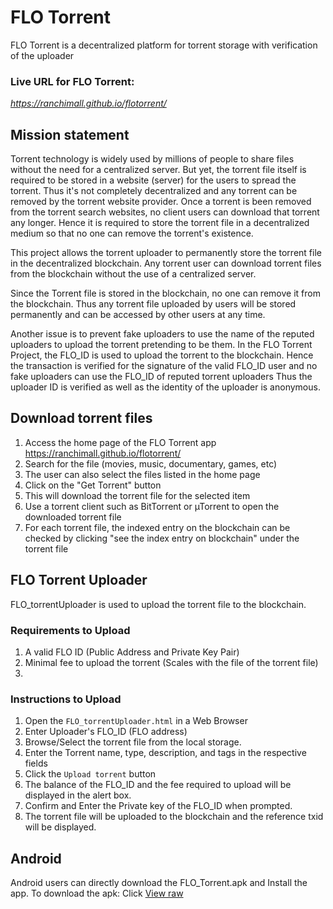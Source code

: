 # FLO Torrent
FLO Torrent is a decentralized platform for torrent storage with verification of the uploader  

### Live URL for FLO Torrent:
*https://ranchimall.github.io/flotorrent/*  

## Mission statement
Torrent technology is widely used by millions of people to share files without the need for a centralized server. 
But yet, the torrent file itself is required to be stored in a website (server) for the users to spread the torrent.
Thus it's not completely decentralized and any torrent can be removed by the torrent website provider.
Once a torrent is been removed from the torrent search websites, no client users can download that torrent any longer.
Hence it is required to store the torrent file in a decentralized medium so that no one can remove the torrent's existence.

This project allows the torrent uploader to permanently store the torrent file in the decentralized blockchain.
Any torrent user can download torrent files from the blockchain without the use of a centralized server.

Since the Torrent file is stored in the blockchain, no one can remove it from the blockchain. 
Thus any torrent file uploaded by users will be stored permanently and can be accessed by other users at any time.

Another issue is to prevent fake uploaders to use the name of the reputed uploaders to upload the torrent pretending to be them. 
In the FLO Torrent Project, the FLO_ID is used to upload the torrent to the blockchain. 
Hence the transaction is verified for the signature of the valid FLO_ID user and no fake uploaders can use the FLO_ID of reputed torrent uploaders
Thus the uploader ID is verified as well as the identity of the uploader is anonymous.  

## Download torrent files  
1. Access the home page of the FLO Torrent app https://ranchimall.github.io/flotorrent/
2. Search for the file (movies, music, documentary, games, etc)
3. The user can also select the files listed in the home page
4. Click on the "Get Torrent" button
5. This will download the torrent file for the selected item
6. Use a torrent client such as BitTorrent or µTorrent to open the downloaded torrent file
7. For each torrent file, the indexed entry on the blockchain can be checked by clicking "see the index entry on blockchain" under the torrent file


## FLO Torrent Uploader
FLO_torrentUploader is used to upload the torrent file to the blockchain.  

### Requirements to Upload
1. A valid FLO ID (Public Address and Private Key Pair) 
2. Minimal fee to upload the torrent (Scales with the file of the torrent file)
3. 
### Instructions to Upload
1. Open the `FLO_torrentUploader.html` in a Web Browser
2. Enter Uploader's FLO_ID (FLO address)
3. Browse/Select the torrent file from the local storage.
4. Enter the Torrent name, type, description, and tags in the respective fields
5. Click the `Upload torrent` button
6. The balance of the FLO_ID and the fee required to upload will be displayed in the alert box.
7. Confirm and Enter the Private key of the FLO_ID when prompted.
8. The torrent file will be uploaded to the blockchain and the reference txid will be displayed.

## Android
Android users can directly download the FLO_Torrent.apk and Install the app.
To download the apk: Click [View raw](https://github.com/ranchimall/FLO_Torrent/blob/master/FLO_Torrent.apk?raw=true)
